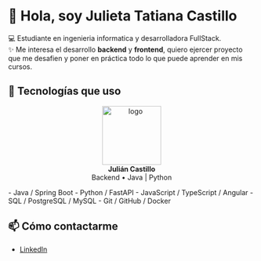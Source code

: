 # 👋 Hola, soy Julieta Tatiana Castillo

💻 Estudiante en ingenieria informatica y desarrolladora FullStack.  
✨ Me interesa el desarrollo **backend** y **frontend**, quiero ejercer proyecto que me desafien y poner en práctica todo lo que puede aprender en mis cursos.  

## 🚀 Tecnologías que uso
<p align="center">
  <img src="https://via.placeholder.com/120" alt="logo" width="120">
  <br>
  <b>Julián Castillo</b><br>
  Backend • Java | Python
</p>
- Java / Spring Boot  
- Python / FastAPI  
- JavaScript / TypeScript / Angular  
- SQL / PostgreSQL / MySQL  
- Git / GitHub / Docker

## 📫 Cómo contactarme
- [LinkedIn](https://www.linkedin.com/in/julieta-tatiana-castillo/)  
